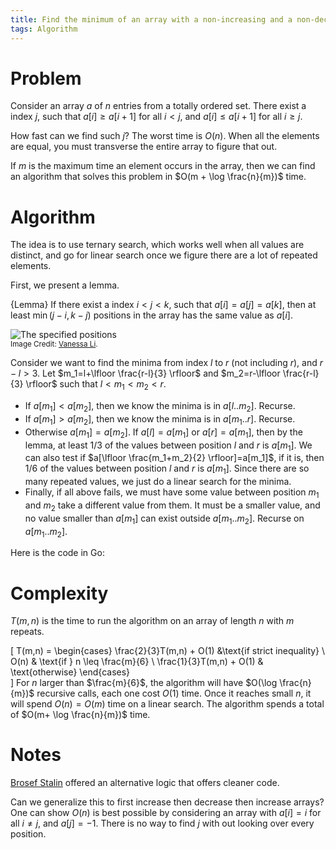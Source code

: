 ```yaml
---
title: Find the minimum of an array with a non-increasing and a non-decreasing part
tags: Algorithm
---
```

# Problem

Consider an array $a$ of $n$ entries from a totally ordered set. There exist a index $j$, such that $a[i]\geq a[i+1]$ for all $i < j$, and $a[i]\leq a[i+1]$ for all $i\geq j$.

How fast can we find such $j$? The worst time is $O(n)$. When all the elements are equal, you must transverse the entire array to figure that out.

If $m$ is the maximum time an element occurs in the array, then we can find an algorithm that solves this problem in $O(m + \log \frac{n}{m})$ time.

# Algorithm

The idea is to use ternary search, which works well when all values are distinct, and go for linear search once we figure there are a lot of repeated elements. 

First, we present a lemma.

{Lemma}
    If there exist a index $i < j < k$, such that $a[i]=a[j]=a[k]$, then at least $\min(j-i,k-j)$ positions in the array has the same value as $a[i]$.

![The specified positions](/files/decinc.png)
<br /><sup>Image Credit: [Vanessa Li](http://codesandmaze.tumblr.com/).</sup>

Consider we want to find the minima from index $l$ to $r$ (not including $r$), and $r-l>3$. Let $m_1=l+\lfloor \frac{r-l}{3} \rfloor$ and $m_2=r-\lfloor \frac{r-l}{3} \rfloor$ such that $l < m_1 < m_2 < r$. 
    
- If $a[m_1] < a[m_2]$, then we know the minima is in $a[l..m_2]$. Recurse.
- If $a[m_1] > a[m_2]$, then we know the minima is in $a[m_1..r]$. Recurse.
- Otherwise $a[m_1]=a[m_2]$. If $a[l]=a[m_1]$ or $a[r]=a[m_1]$, then by the lemma, at least $1/3$ of the values between position $l$ and $r$ is $a[m_1]$. We can also test if $a[\lfloor \frac{m_1+m_2}{2} \rfloor]=a[m_1]$, if it is, then $1/6$ of the values between position $l$ and $r$ is $a[m_1]$. Since there are so many repeated values, we just do a linear search for the minima. 
- Finally, if all above fails, we must have some value between position $m_1$ and $m_2$ take a different value from them. It must be a smaller value, and no value smaller than $a[m_1]$ can exist outside $a[m_1..m_2]$. Recurse on $a[m_1..m_2]$.

Here is the code in Go:

<script src="https://gist.github.com/Mgccl/6094392.js"></script>

# Complexity

$T(m,n)$ is the time to run the algorithm on an array of length $n$ with $m$ repeats.

\[
T(m,n)  = \begin{cases} 
         \frac{2}{3}T(m,n) + O(1) &\text{if strict inequality} \\ 
         O(n) & \text{if } n \leq \frac{m}{6} \\
         \frac{1}{3}T(m,n) + O(1) & \text{otherwise}
         \end{cases}       
\]
For $n$ larger than $\frac{m}{6}$, the algorithm will have $O(\log \frac{n}{m})$ recursive calls, each one cost $O(1)$ time. Once it reaches small $n$, it will spend $O(n)=O(m)$ time on a linear search. The algorithm spends a total of $O(m+ \log \frac{n}{m})$ time.

# Notes

[Brosef Stalin](https://www.facebook.com/BrosefStylin) offered an alternative logic that offers cleaner code.
<script src="http://pastebin.com/embed_js.php?i=107WhrsU"></script> 

Can we generalize this to first increase then decrease then increase arrays? One can show $O(n)$ is best possible by considering an array with $a[i]=i$ for all $i\neq j$, and $a[j]=-1$. There is no way to find $j$ with out looking over every position.